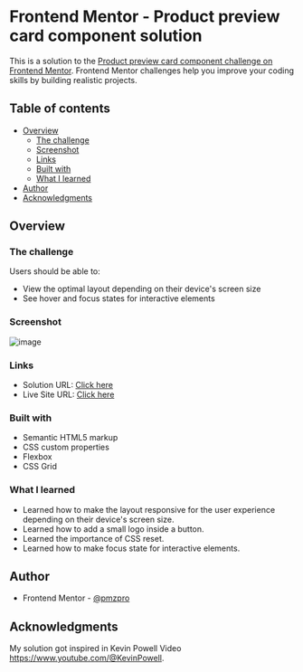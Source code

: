 # Frontend Mentor - Product preview card component solution

This is a solution to the [Product preview card component challenge on Frontend Mentor](https://www.frontendmentor.io/challenges/product-preview-card-component-GO7UmttRfa). Frontend Mentor challenges help you improve your coding skills by building realistic projects. 

## Table of contents

- [Overview](#overview)
  - [The challenge](#the-challenge)
  - [Screenshot](#screenshot)
  - [Links](#links)
  - [Built with](#built-with)
  - [What I learned](#what-i-learned)
- [Author](#author)
- [Acknowledgments](#acknowledgments)


## Overview

### The challenge

Users should be able to:

- View the optimal layout depending on their device's screen size
- See hover and focus states for interactive elements

### Screenshot

![image](https://github.com/pmzpro/product-preview-card/assets/142250942/a8bcf9f7-3bbc-443b-a520-62c055f71a13)

### Links

- Solution URL: [Click here](https://github.com/pmzpro/product-preview-card)
- Live Site URL: [Click here](https://pmzpro.github.io/product-preview-card/)

### Built with

- Semantic HTML5 markup
- CSS custom properties
- Flexbox
- CSS Grid

### What I learned

- Learned how to make the layout responsive for the user experience depending on their device's screen size.
- Learned how to add a small logo inside a button.
- Learned the importance of CSS reset.
- Learned how to make focus state for interactive elements.


## Author

- Frontend Mentor - [@pmzpro](https://www.frontendmentor.io/profile/pmzpro)

## Acknowledgments

My solution got inspired in Kevin Powell Video https://www.youtube.com/@KevinPowell.

